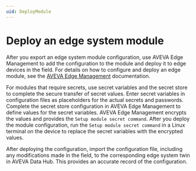 ```yaml
---
uid: DeployModule
---
```


# Deploy an edge system module

After you export an edge system module configuration, use AVEVA Edge Management to add the configuration to the module and deploy it to edge devices in the field. For details on how to configure and deploy an edge module, see the [AVEVA Edge Management](https://edgemanagement.connect.aveva.com/help/#/home/665922/10/11) documentation. 

For modules that require secrets, use secret variables and the secret store to complete the secure transfer of secret values. Enter secret variables in configuration files as placeholders for the actual secrets and passwords. Complete the secret store configuration in AVEVA Edge Management to define values for the secret variables. AVEVA Edge Management encrypts the values and provides the `Setup module secret command`. After you deploy the module configuration, run the `Setup module secret command` in a Linux terminal on the device to replace the secret variables with the encrypted values. 

After deploying the configuration, import the configuration file, including any modifications made in the field, to the corresponding edge system twin in AVEVA Data Hub. This provides an accurate record of the configuration.
